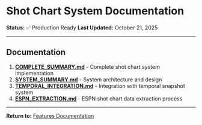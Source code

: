 # Shot Chart System Documentation

**Status:** ✅ Production Ready
**Last Updated:** October 21, 2025

---

## Documentation

1. **[COMPLETE_SUMMARY.md](COMPLETE_SUMMARY.md)** - Complete shot chart system implementation
2. **[SYSTEM_SUMMARY.md](SYSTEM_SUMMARY.md)** - System architecture and design
3. **[TEMPORAL_INTEGRATION.md](TEMPORAL_INTEGRATION.md)** - Integration with temporal snapshot system
4. **[ESPN_EXTRACTION.md](ESPN_EXTRACTION.md)** - ESPN shot chart data extraction process

---

**Return to:** [Features Documentation](../)
